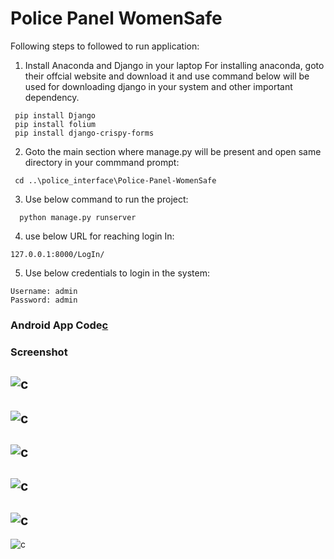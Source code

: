 # Police Panel WomenSafe

Following steps to followed to run application:

1. Install Anaconda and Django in your laptop
For installing anaconda, goto their offcial website and download it and use command below will be used for downloading django in your system and other important dependency.
```
 pip install Django 
 pip install folium
 pip install django-crispy-forms
```

2. Goto the main section where manage.py will be present and open same directory in your commmand prompt:
```
 cd ..\police_interface\Police-Panel-WomenSafe
```

3. Use below command to run the project:
```
  python manage.py runserver
```

4. use below URL for reaching login In:
```
127.0.0.1:8000/LogIn/
```

5. Use below credentials to login in the system:
```
Username: admin
Password: admin
```

### Android App Code[c](https://github.com/kazimsayed954/WomenSafe-App)

### Screenshot
![c](https://github.com/kazimsayed954/Police-Panel-WomenSafe/blob/master/ScreenShot/Home.PNG)
------

![c](https://github.com/kazimsayed954/Police-Panel-WomenSafe/blob/master/ScreenShot/LogIn.PNG)
------

![c](https://github.com/kazimsayed954/Police-Panel-WomenSafe/blob/master/ScreenShot/Table.PNG)
------

![c](https://github.com/kazimsayed954/Police-Panel-WomenSafe/blob/master/ScreenShot/DestinationLink.PNG)
------

![c](https://github.com/kazimsayed954/Police-Panel-WomenSafe/blob/master/ScreenShot/Before%20Analysis.PNG)
------

![c](https://github.com/kazimsayed954/Police-Panel-WomenSafe/blob/master/ScreenShot/After%20Analysis.PNG)


